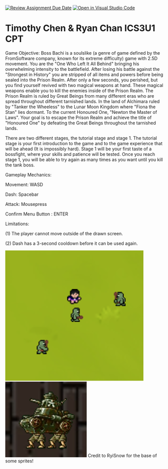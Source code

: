 [![Review Assignment Due Date](https://classroom.github.com/assets/deadline-readme-button-24ddc0f5d75046c5622901739e7c5dd533143b0c8e959d652212380cedb1ea36.svg)](https://classroom.github.com/a/eALKwJKC)
[![Open in Visual Studio Code](https://classroom.github.com/assets/open-in-vscode-718a45dd9cf7e7f842a935f5ebbe5719a5e09af4491e668f4dbf3b35d5cca122.svg)](https://classroom.github.com/online_ide?assignment_repo_id=13281536&assignment_repo_type=AssignmentRepo)
# Timothy Chen & Ryan Chan ICS3U1 CPT

Game Objective:
 Boss Bachi is a soulslike (a genre of game defined by the FromSoftware company, known for its extreme difficulty) game with 2.5D movement. You are the "One Who Left It All Behind" bringing his overwhelming intensity to the battlefield. After losing his battle against the "Strongest in History" you are stripped of all items and powers before being sealed into the Prison Realm. After only a few seconds, you perished, but you find yourself revived with two magical weapons at hand. These magical weapons enable you to kill the enemies inside of the Prison Realm. The Prison Realm is ruled by Great Beings from many different eras who are spread throughout different tarnished lands. In the land of Alchimara ruled by "Tanker the Wheeless" to the Lunar Moon Kingdom where "Fiona the Stan" lies dormant. To the current Honoured One, "Newton the Master of Laws". Your goal is to escape the Prison Realm and achieve the title of "Honoured One" by defeating the Great Beings throughout the tarnished lands. 

 There are two different stages, the tutorial stage and stage 1. The tutorial stage is your first introduction to the game and to the game experience that will be ahead (It is impossibly hard). Stage 1 will be your first taste of a bossfight, where your skills and patience will be tested. Once you reach stage 1, you will be able to try again as many times as you want until you kill the tank boss.

Gameplay Mechanics:

Movement: WASD

Dash: Spacebar

Attack: Mousepress

Confirm Menu Button : ENTER


Limitations:

(1) The player cannot move outside of the drawn screen.

(2) Dash has a 3-second cooldown before it can be used again.

![Alt text](image.png)
![Alt text](image-1.png)
Credit to RyiSnow for the base of some sprites!


